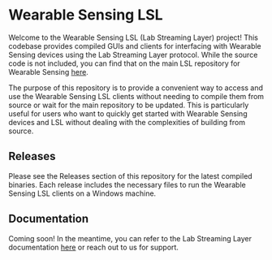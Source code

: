 # Wearable Sensing LSL

Welcome to the Wearable Sensing LSL (Lab Streaming Layer) project! This codebase provides compiled GUIs and clients for interfacing with Wearable Sensing devices using the Lab Streaming Layer protocol. While the source code is not included, you can find that on the main LSL repository for Wearable Sensing [here](https://github.com/labstreaminglayer/App-WearableSensing).

The purpose of this repository is to provide a convenient way to access and use the Wearable Sensing LSL clients without needing to compile them from source or wait for the main repository to be updated. This is particularly useful for users who want to quickly get started with Wearable Sensing devices and LSL without dealing with the complexities of building from source.

## Releases

Please see the Releases section of this repository for the latest compiled binaries. Each release includes the necessary files to run the Wearable Sensing LSL clients on a Windows machine.

## Documentation

Coming soon! In the meantime, you can refer to the Lab Streaming Layer documentation [here](https://labstreaminglayer.readthedocs.io/) or reach out to us for support.


